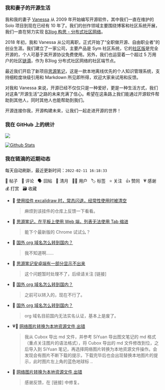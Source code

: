 ### 我和妻子的开源生活

我和我的妻子 [Vanessa](https://github.com/Vanessa219) 从 2009 年开始编写开源软件，其中我们一直在维护的 Solo 项目到现在已经有 10 年了。我们的创作领域主要围绕博客和社区系统开展，我们一直在努力实现 [B3log 构思 - 分布式社区网络](https://ld246.com/article/1546941897596)。

2018 年初，我和 Vanessa 从公司离职，正式开始了“全职做开源、自由职业者”的创业生涯。我们建立了一家公司，主要产品是 Sym 社区系统，它的[社区版](https://github.com/88250/symphony)是完全开源的，个人可基于其开源协议免费使用。另外，我们也运营着一个超过 5 万用户的社区[链滴](https://ld246.com)，作为 B3log 分布式社区网络的社区端节点。

最近我们开启了新项目[思源笔记](https://github.com/siyuan-note/siyuan)，这是一款本地离线优先的个人知识管理系统，支持细粒度块级引用和 Markdown 所见即所得，欢迎大家来试用和反馈。

对我和 Vanessa 来说，开源已经不仅仅只是一种爱好，更是一种生活方式，我们对这条“开源生活”之路的未来充满了信心。希望在这条路上我们能通过开源软件帮助到其他人，同时其他人也能帮助到我们。

开源连接你我，开源构建未来，让我们一起走进开源的世界！

### 我在 GitHub 上的统计

<a title="Hits" target="_blank" href="https://github.com/88250/88250"><img src="https://hits.b3log.org/88250/88250.svg"></a>

[![Github Stats](https://github-readme-stats.vercel.app/api?username=88250&theme=tokyonight&show_icons=true)](https://github.com/88250)

<!--events start -->

### 我在链滴的近期动态

每天自动刷新，最近更新时间：`2022-02-11 16:18:33`

📝 帖子 &nbsp; 💬 评论 &nbsp; 🗣 回帖 &nbsp; 🌙 清月 &nbsp; 👨‍💻 用户 &nbsp; 🏷️ 标签 &nbsp; ⭐️ 关注 &nbsp; 👍 赞同 &nbsp; 💗 感谢 &nbsp; 💰 打赏 &nbsp; 🗃 收藏

* 💬 [使用挂件 excalidraw 时，常态闪退，经常性使用时被清空](https://ld246.com/article/1644544144199/comment/1644563565946#comments)

  > 麻烦到该挂件的仓库上反馈一下看看。
* 💬 [思源笔记，在平板上使用 Web 端，列表无法使用 Tab 缩进](https://ld246.com/article/1644543072905/comment/1644562308249#comments)

  > 能下个最新版的 Chrome 试试么？
* 💬 [国外 org 域名怎么转到国内？](https://ld246.com/article/1644560406151/comment/1644562126981#comments)

  > 我不知道啊……
* 💬 [思源笔记安卓端有一部分显示不出来](https://ld246.com/article/1644560994989/comment/1644561319306#comments)

  > 这个问题暂时处理不了，后续请关注 [链接]
* 💬 [国外 org 域名怎么转到国内？](https://ld246.com/article/1644560406151/comment/1644560971630#comments)

  > 之前可以转入的，现在不行了。
* 💬 [国外 org 域名怎么转到国内？](https://ld246.com/article/1644560406151/comment/1644560628752#comments)

  > org 域名目前国内无法实名认证，基本上是废了。
* 💗📝 [网络图片转换为本地资源文件 出错](https://ld246.com/article/1644554845853)

  > 我从 Cubox 导出 md 文件，并参考 SiYuan 导出图文笔记的 md 格式（重点关注图片的语法格式），将 Cubox 导出的 md 文件修改到位，之后导入到 SiYuan 笔记，再选择网络图片转换为本地资源文件操作。会发现会有图片不断下载的提示，下载完毕后也会出现替换本地图片的提示，此时图片左上角的蓝色地球标 ..
* 💬 [网络图片转换为本地资源文件 出错](https://ld246.com/article/1644554845853/comment/1644560585983#comments)

  > 感谢反馈，在 [链接] 中修复。


<!--events end -->
